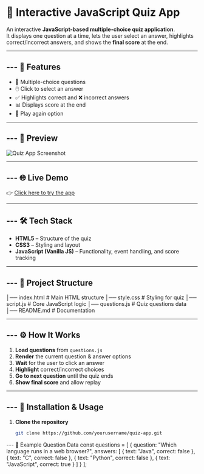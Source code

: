 # 📝 Interactive JavaScript Quiz App

An interactive **JavaScript-based multiple-choice quiz application**.  
It displays one question at a time, lets the user select an answer, highlights correct/incorrect answers, and shows the **final score** at the end.

---

## --- 📌 Features
- 🎯 Multiple-choice questions  
- 🖱️ Click to select an answer  
- ✅ Highlights correct and ❌ incorrect answers  
- 📊 Displays score at the end  
- 🔄 Play again option  

---

## --- 📸 Preview
<!-- Add your own screenshot -->
![Quiz App Screenshot](./quiz-preview.png)

---

## --- 🌐 Live Demo
👉 [Click here to try the app](https://your-live-demo-link.com)

---

## --- 🛠️ Tech Stack
- **HTML5** – Structure of the quiz  
- **CSS3** – Styling and layout  
- **JavaScript (Vanilla JS)** – Functionality, event handling, and score tracking  

---

## --- 📂 Project Structure
│── index.html # Main HTML structure
│── style.css # Styling for quiz
│── script.js # Core JavaScript logic
│── questions.js # Quiz questions data
│── README.md # Documentation


---

## --- ⚙️ How It Works
1. **Load questions** from `questions.js`  
2. **Render** the current question & answer options  
3. **Wait** for the user to click an answer  
4. **Highlight** correct/incorrect choices  
5. **Go to next question** until the quiz ends  
6. **Show final score** and allow replay  

---

## --- 🚀 Installation & Usage
1. **Clone the repository**
   ```bash
   git clone https://github.com/yourusername/quiz-app.git


--- 📝 Example Question Data
const questions = [
  {
    question: "Which language runs in a web browser?",
    answers: [
      { text: "Java", correct: false },
      { text: "C", correct: false },
      { text: "Python", correct: false },
      { text: "JavaScript", correct: true }
    ]
  }
];
